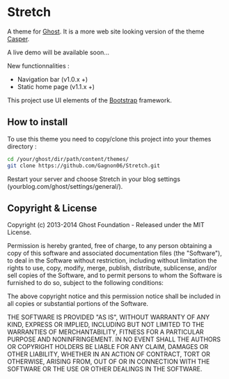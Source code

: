 # Stretch
A theme for [Ghost](http://github.com/tryghost/casper/). It is a more web site looking version of the theme [Casper](http://github.com/tryghost/casper/).

A live demo will be available soon...

New functionnalities :
- Navigation bar (v1.0.x +)
- Static home page (v1.1.x +)

This project use UI elements of the [Bootstrap](http://getbootstrap.com) framework.

## How to install

To use this theme you need to copy/clone this project into your themes directory : 

```bash
cd /your/ghost/dir/path/content/themes/
git clone https://github.com/Gagnon06/Stretch.git
```
Restart your server and choose Stretch in your blog settings (yourblog.com/ghost/settings/general/).

## Copyright & License

Copyright (c) 2013-2014 Ghost Foundation - Released under the MIT License.

Permission is hereby granted, free of charge, to any person obtaining a copy of this software and associated documentation files (the "Software"), to deal in the Software without restriction, including without limitation the rights to use, copy, modify, merge, publish, distribute, sublicense, and/or sell copies of the Software, and to permit persons to whom the Software is furnished to do so, subject to the following conditions:

The above copyright notice and this permission notice shall be included in all copies or substantial portions of the Software.

THE SOFTWARE IS PROVIDED "AS IS", WITHOUT WARRANTY OF ANY KIND, EXPRESS OR IMPLIED, INCLUDING BUT NOT LIMITED TO THE WARRANTIES OF MERCHANTABILITY, FITNESS FOR A PARTICULAR PURPOSE AND
NONINFRINGEMENT. IN NO EVENT SHALL THE AUTHORS OR COPYRIGHT HOLDERS BE LIABLE FOR ANY CLAIM, DAMAGES OR OTHER LIABILITY, WHETHER IN AN ACTION OF CONTRACT, TORT OR OTHERWISE, ARISING FROM, OUT OF OR IN CONNECTION WITH THE SOFTWARE OR THE USE OR OTHER DEALINGS IN THE SOFTWARE.
